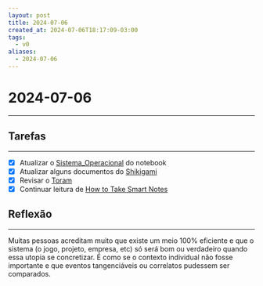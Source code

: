 ```yaml
---
layout: post
title: 2024-07-06
created_at: 2024-07-06T18:17:09-03:00
tags:
  - v0
aliases:
  - 2024-07-06
---
```

# 2024-07-06
----
## Tarefas
---
 - [X] Atualizar o [Sistema_Operacional](api/2024/06/2024-06-30-Sistema_Operacional.md) do notebook
 - [x] Atualizar alguns documentos do [Shikigami](api/2024/06/2024-06-30-Shikigami.md)
 - [x] Revisar o [Toram](_draft/2024-07-06-Toram.md)
 - [x] Continuar leitura de [How to Take Smart Notes](_draft/How%20to%20Take%20Smart%20Notes.md)

##  Reflexão
---
Muitas pessoas acreditam muito que existe um meio 100% eficiente e que o sistema (o jogo, projeto, empresa, etc) só será bom ou verdadeiro quando essa utopia se concretizar. É como se o contexto individual não fosse importante e que eventos tangenciáveis ou correlatos pudessem ser comparados.